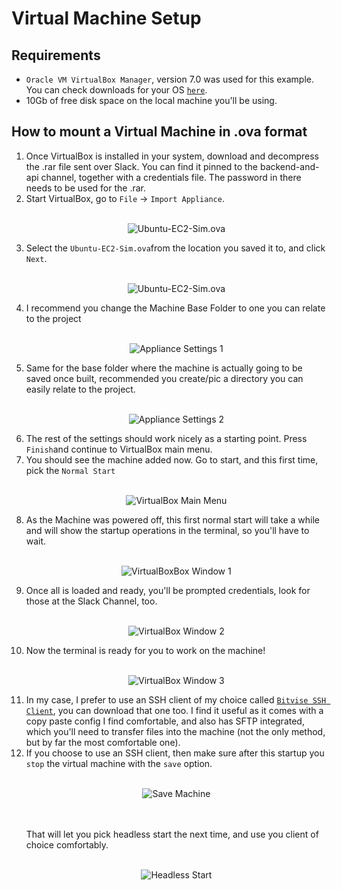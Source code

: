 # Virtual Machine Setup

## Requirements

* `Oracle VM VirtualBox Manager`, version 7.0 was used for this example. You can check downloads for your OS [`here`](https://www.virtualbox.org/wiki/Downloads).
* 10Gb of free disk space on the local machine you'll be using.

## How to mount a Virtual Machine in .ova format

1) Once VirtualBox is installed in your system, download and decompress the .rar file sent over Slack. You can find it pinned to the backend-and-api channel, together with a credentials file. The password in there needs to be used for the .rar. 
2) Start VirtualBox, go to `File` → `Import Appliance`.<br><br><p align='center'><img src=src/appliance-import-1.jpg alt='Ubuntu-EC2-Sim.ova'></p>
3) Select the `Ubuntu-EC2-Sim.ova`from the location you saved it to, and click `Next`. <br><br><p align='center'><img src=src/appliance-import-2.jpg alt='Ubuntu-EC2-Sim.ova'></p>
4) I recommend you change the Machine Base Folder to one you can relate to the project <br><br><p align='center'><img src=src/appliance-import-3.jpg alt='Appliance Settings 1'></p>
5) Same for the base folder where the machine is actually going to be saved once built, recommended you create/pic a directory you can easily relate to the project. <br><br><p align='center'><img src=src/appliance-import-4.jpg alt='Appliance Settings 2'></p>
6) The rest of the settings should work nicely as a starting point. Press `Finish`and continue to VirtualBox main menu.
7) You should see the machine added now. Go to start, and this first time, pick the `Normal Start`<br><br><p align='center'><img src=src/appliance-import-5.jpg alt='VirtualBox Main Menu'></p>
8) As the Machine was powered off, this first normal start will take a while and will show the startup operations in the terminal, so you'll have to wait.<br><br><p align='center'><img src=src/appliance-import-6.jpg alt='VirtualBoxBox Window 1'></p>
9) Once all is loaded and ready, you'll be prompted credentials, look for those at the Slack Channel, too.<br><br><p align='center'><img src=src/appliance-import-7.jpg alt='VirtualBox Window 2'></p>
10) Now the terminal is ready for you to work on the machine! <br><br><p align='center'><img src=src/appliance-import-8.jpg alt='VirtualBox Window 3'></p>
11) In my case, I prefer to use an SSH client of my choice called [`Bitvise SSH Client`](https://bitvise.com/download-area), you can download that one too. I find it useful as it comes with a copy paste config I find comfortable, and also has SFTP integrated, which you'll need to transfer files into the machine (not the only method, but by far the most comfortable one).
12) If you choose to use an SSH client, then make sure after this startup you `stop` the virtual machine with the `save` option.<br><br><p align='center'><img src=src/appliance-import-9.jpg alt='Save Machine'></p><br><br>That will let you pick headless start the next time, and use you client of choice comfortably.<br><br><p align='center'><img src=src/appliance-import-10.jpg alt='Headless Start'></p>